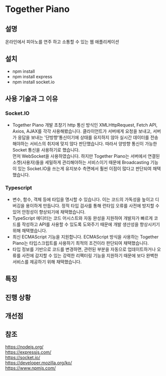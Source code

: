 # Together Piano
## 설명
온라인에서 피아노를 연주 하고 소통할 수 있는 웹 애플리케이션
## 설치
- npm install
- npm install express
- npm install socket.io

## 사용 기술과 그 이유
### Socket.IO
- Together Piano 개발 초창기 http 통신 방식인 XMLHttpRequest, Fetch API, Axios, AJAX를 각각 사용해봤습니다. 클라이언트가 서버에게 요청을 보내고, 서버가 응답을 보내는 '단방향'통신이기에 상태를 유지하지 않아 실시간 데이터를 전송해야하는 서비스의 취지에 맞지 않다 판단했습니다. 따라서 양방향 통신이 가능한 Socket 통신을 사용하기로 했습니다.  
먼저 WebSocket을 사용하였습니다. 하지만 Together Piano는 서버에서 연결된 소켓(사용자)들을 세밀하게 관리해야하는 서비스이기 때문에 Broadcasting 기능이 있는 Socket.IO을 쓰는게 유지보수 측면에서 훨씬 이점이 많다고 판단되여 채택했습니다.
### Typescript
- 변수, 함수, 객체 등에 타입을 명시할 수 있습니다. 이는 코드의 가독성을 높이고 디버깅을 용이하게 만듭니다. 정적 타입 검사를 통해 런타임 오류를 사전에 방지할 수 있어 안정성이 향상되기에 채택했습니다.
- TypeScript 에디터는 코드 어시스트와 자동 완성을 지원하여 개발자가 빠르게 코드를 작성하고 API를 사용할 수 있도록 도와주기 때문에 개발 생산성을 향상시키기 위해 채택했습니다.
- 최신 ECMAScript 기능을 지원합니다. ECMAScript 방식을 사용하는 Together Piano는 타입스크립트를 사용하기 최적의 조건이라 판단되여 채택했습니다.
- 타입 정보를 기반으로 코드를 변경하면, 관련된 부분을 자동으로 업데이트하거나 오류를 사전에 감지할 수 있는 강력한 리팩터링 기능을 지원하기 때문에 보다 완벽한 서비스를 제공하기 위해 채택했습니다.
## 특징
## 진행 상황
## 개선점
## 참조
https://nodejs.org/  
https://expressjs.com/  
https://socket.io/  
https://developer.mozilla.org/ko/  
https://www.npmjs.com/  